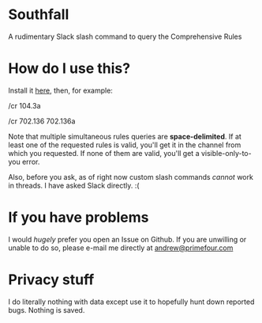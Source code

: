 # Southfall
A rudimentary Slack slash command to query the Comprehensive Rules

# How do I use this?
Install it [here](https://slack.com/oauth/authorize?scope=incoming-webhook,commands,bot&client_id=20174627574.553569614352), then, for example:  

/cr 104.3a  

/cr 702.136 702.136a

Note that multiple simultaneous rules queries are **space-delimited**. If at least one of the requested rules is valid, you'll get it in the channel from which you requested. If none of them are valid, you'll get a visible-only-to-you error.

Also, before you ask, as of right now custom slash commands _cannot_ work in threads. I have asked Slack directly. :(

# If you have problems
I would _hugely_ prefer you open an Issue on Github. If you are unwilling or unable to do so, please e-mail me directly at andrew@primefour.com

# Privacy stuff
I do literally nothing with data except use it to hopefully hunt down reported bugs. Nothing is saved.
